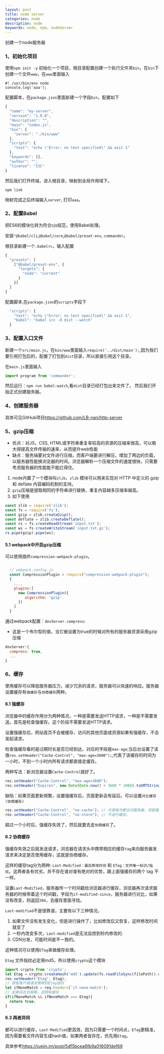 ```yaml
---
layout: post
title: node server
categories: node
description: node
keywords: node, npm, nodeServer
---
```


创建一个node服务器

### 1、初始化项目

使用`npm init -y` 初始化一个项目，根目录配置创建一个执行文件夹`bin`，在`bin`下创建一个文件`www`，在`www`里面输入
```
#! /usr/bin/env node
console.log('aaa');
```

配置脚本，在`package.json`里面新建一个字段`bin`，配置如下
```js
{
  "name": "my-server",
  "version": "1.0.0",
  "description": "",
  "main": "index.js",
  "bin": {
    "server": "./bin/www"
  },
  "scripts": {
    "test": "echo \"Error: no test specified\" && exit 1"
  },
  "keywords": [],
  "author": "",
  "license": "ISC"
}
```


然后我们打开终端，进入根目录，映射到全局作用域下。
```
npm link
```

映射完成之后终端输入`server`, 打印`aaa`。


### 2、配置Babel
把ES6的模块化转为符合cjs规范，使用Babel处理。

安装`"@babel/cli`,`@babel/core`,`@babel/preset-env`, `commander`。

根目录新建一个`.babelrc`，输入配置
```js
{
  "presets": [
    ["@babel/preset-env", {
      "targets": {
        "node": "current"
      }
    }]
  ]
}
```

配置脚本,在`package.json`的`scripts`字段下
```js
  "scripts": {
    "test": "echo \"Error: no test specified\" && exit 1",
    "babel": "babel src -d dist --watch"
  }
```

### 3、配置入口文件
新建一个`src/main.js`，在`bin/www`里面输入`require('../dist/main');`,因为我们要引用打包后的，配置了打包到`dist`目录，所以直接引用这个目录。

在`main.js`里面输入
```js
import program from 'commander';
```

然后运行：`npm run babel:watch`,看`dist`目录已经打包出来文件了。 然后我们开始正式创建服务器。

### 4、创建服务器

具体可见GitHub项目<https://github.com/LB-nan/http-server>


### 5、gzip压缩

- 优点：对JS，CSS, HTML或字符串重复率较高的资源的压缩率很高，可以极大得提高文件传输的速率，从而提升web性能
- 缺点：服务端要对文件进行压缩，而客户端要进行解压，增加了两边的负载，以服务器性能换浏览器的时间。浏览器解析一个压缩文件的速度很快，只需要考虑服务器的性能能不能扛得住。

1. node内置了一个模块叫`zlib`，`zlib` 模块可以用来实现对 HTTP 中定义的 gzip 和 deflate 内容编码机制的支持。
2. `gzip`压缩是提取相同的字符串进行替换，重复内容越多压缩率越高。
3. 如下使用

```js
const zlib = require('zlib');
const fs = require('fs');
const gzip = zlib.createGzip();
const deflate = zlib.createDeflate();
const rs = fs.createReadStream('input.txt');
const ws = fs.createWriteStream('input.txt.gz');
rs.pipe(gzip).pipe(ws);
```

#### 5.1 webpack中开启gzip压缩

可以使用插件`compression-webpack-plugin`。

```js

  // webpack.config.js
  const CompressionPlugin = require("compression-webpack-plugin");
  {
    ...,
    plugins:[
      new CompressionPlugin({
         algorithm: 'gzip'
      })
    ]
  }
```

通过webpack配置：`devServer.compress`:

- 这是一个布尔型的值，当它被设置为true的时候对所有的服务器资源采用gzip压缩

```js
devServer:{
  compress: true,
  ...
}
```

### 6、缓存
使用缓存可以降低服务器压力，减少冗余的请求，服务器可以快速的响应。服务器设置缓存有`强缓存`与`协商缓存`两种。

#### 6.1 强缓存

浏览器中的缓存作用分为两种情况，一种是需要发送HTTP请求，一种是不需要发送。首先是检查强缓存，这个阶段不需要发送HTTP请求。

设置强缓存后，网站首页不会被缓存，访问的其他页面或资源如果有强缓存，不会发起请求。

检查强缓存看的是过期时长是否已经到达，对应的字段是`max-age`;当后台设置了该值`res.setHeader("Cache-Control", "max-age=3600");`,代表了该缓存的时间为一小时，不到一个小时内所有请求都直接走缓存。

两种写法：新浏览器设置`Cache-Control`就好了。
```js
res.setHeader("Cache-Control", "max-age=3600");
res.setHeader("Expires", new Date(Date.now() + 3600 * 1000).toGMTString());
```

缺陷：如果页面更新频繁，设置强缓存后，页面更新会有延后。可以设置`对比缓存(协商缓存)`
```js
res.setHeader("Cache-Control", "no-cache"); // 代表每次都访问服务器，但是缓存
res.setHeader("Cache-Control", "no-store"); // 不进行缓存。
```


超过一个小时后，强缓存失效了，然后就要去走`协商缓存`了。


#### 6.2 协商缓存

强缓存失效之后就发送请求，浏览器在请求头中携带相应的缓存`tag`来向服务器发请求来决定是否使用缓存，这就是协商缓存。 

这样的缓存tag分为两种: `Last-Modified：最后修改时间` 和 `ETag：文件唯一标识/指纹`。这两者各有优劣，并不存在谁对谁有绝对的优势，跟上面强缓存的两个 tag 不一样。

设置`Last-Modified`，服务器传一个时间戳给浏览器进行缓存，浏览器再次请求服务器的时候带着这个时间戳，字段为`if-modified-since`，服务器进行对比，如果没有改变，则返回`304`，去缓存里面寻找。

`Last-modified`不是很靠谱，主要有以下三种情况。
1. 如果文件没有发生变化，但是进行操作了，比如修改后又恢复，这样修改时间就变了
2. 一秒内改变多次，`Last-modified`是无法监控到秒内修改的.
3. CDN分发，可能时间是不一致的。

这种情况可以使用`ETag`来做缓存处理。

`Etag` 文件指纹必定用md5，所以使用`crypto`这个模块

```js
import crypto from 'crypto';
let Etag = crypto.createHash('md5').update(fs.readFileSync(filePath)).digest('base64');
res.setHeader("Etag", Etag);
// 获取客户端请求携带的Etag指纹
let ifNoneMatch = req.headers['if-none-match'];
// 如果存在且相等，说明有缓存
if(ifNoneMatch && ifNoneMatch === Etag){
  return true;
}
```

#### 6.3 两者异同

都可以进行缓存，`Last-Modified`更高效，因为只需要一个时间点，`ETag`更精准，因为需要看文件内容生成hash值，如果两者皆存在，优先用`Etag`。

具体参考<https://juejin.im/post/5df5bcea6fb9a016091def69>

